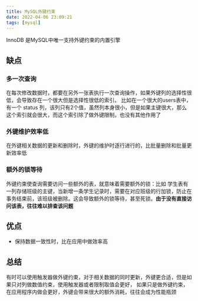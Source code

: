 ```yaml
---
title: MySQL外键约束
date: 2022-04-06 23:09:21
tags: [mysql]
---
```


InnoDB 是MySQL中唯一支持外键约束的内置引擎

## 缺点
### 多一次查询
在每次修改数据时，都要在另外一张表执行一次查询操作，如果外键列的选择性很低，会导致存在一个很大但是选择性很低的索引。
比如在一个很大的users表中，有一个 status 列，该列只有2个值，虽然列本身很小，但是如果主键很大，那么这个索引就会很大，而这个索引除了做外键限制，也没有其他作用了

### 外键维护效率低
在外键相关数据的更新和删除时，外键的维护时逐行进行的，比批量删除和批量更新效率低

### 额外的锁等待
外键约束使查询需要访问一些额外的表，就意味着需要额外的锁：比如 学生表有一列存储班级的主键，当新增一条学生记录时，需要在对应班级的行加锁，防止在事务结束前，该班级被删除。这会导致额外的锁等待，甚至死锁。**由于没有直接访问该表，往往难以排查该问题**


## 优点
- 保持数据一致性时，比在应用中做效率高

## 总结
有时可以使用触发器做外键约束，对于相关数据的同时更新，外键更合适，但是如果只对列做数值约束，使用触发器或者限制取值会更好，
如果只是做外键约束，在应用程序内做会更好，外键会带来很大的额外消耗，往往会成为性能瓶颈
